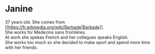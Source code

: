 # Janine
37 years old. She comes from [[https://fr.wikipedia.org/wiki/Barbade|Barbade]].  
She works for Medecins sans frontières.  
At work she spekas French and her collegues speaks English.  
She works too much so she decided to make sport and spend more time with her friends.  